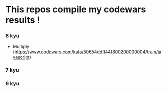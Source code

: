 # This repos compile my codewars results !

### 8 kyu

- Multiply (https://www.codewars.com/kata/50654ddff44f800200000004/train/javascript)

### 7 kyu


### 6 kyu
